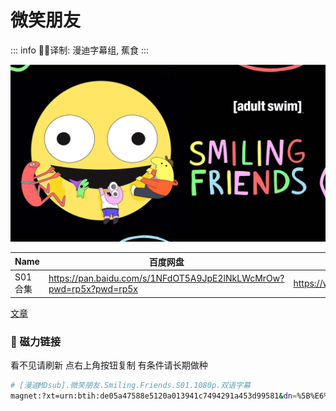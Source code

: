 # 微笑朋友

::: info
✍🏻译制: 漫迪字幕组, 蕉食
:::

![01.png](01.png)

| Name | 百度网盘 | 阿里云盘 | MDpan |
| --- | --- | --- | --- |
| S01合集 | https://pan.baidu.com/s/1NFdOT5A9JpE2lNkLWcMrOw?pwd=rp5x?pwd=rp5x | https://www.aliyundrive.com/s/eso35Fc8KoJ | https://mdpan.tk/%E5%BE%AE%E7%AC%91%E6%9C%8B%E5%8F%8B |

[文章](%E6%96%87%E7%AB%A0%2048ab16502b3447dc9aaeb6c40a93ee87.csv)

### 🧲 磁力链接

看不见请刷新 点右上角按钮复制 有条件请长期做种

```bash
# [漫迪MDsub].微笑朋友.Smiling.Friends.S01.1080p.双语字幕
magnet:?xt=urn:btih:de05a47588e5120a013941c7494291a453d99581&dn=%5B%E6%BC%AB%E8%BF%AAMDsub%5D.%E5%BE%AE%E7%AC%91%E6%9C%8B%E5%8F%8B.Smiling.Friends.S01.1080p.%E5%8F%8C%E8%AF%AD%E5%AD%97%E5%B9%95&tr=http%3A%2F%2Falltorrents.net%3A80%2Fbt%2Fannounce.php&tr=http%3A%2F%2Fbluebird-hd.org%2Fannounce.php&tr=http%3A%2F%2Fwww.thetradersden.org%2Fforums%2Ftracker%2Fannounce.php&tr=http%3A%2F%2Ftracker.trancetraffic.com%3A80%2Fannounce.php&tr=http%3A%2F%2Firrenhaus.dyndns.dk%3A80%2Fannounce.php&tr=http%3A%2F%2F1337.abcvg.info%3A80%2Fannounce&tr=http%3A%2F%2Fbt.beatrice-raws.org%3A80%2Fannounce&tr=http%3A%2F%2Fwww.tribalmixes.com%3A80%2Fannounce.php&tr=http%3A%2F%2Fwww.wareztorrent.com%3A80%2Fannounce
```